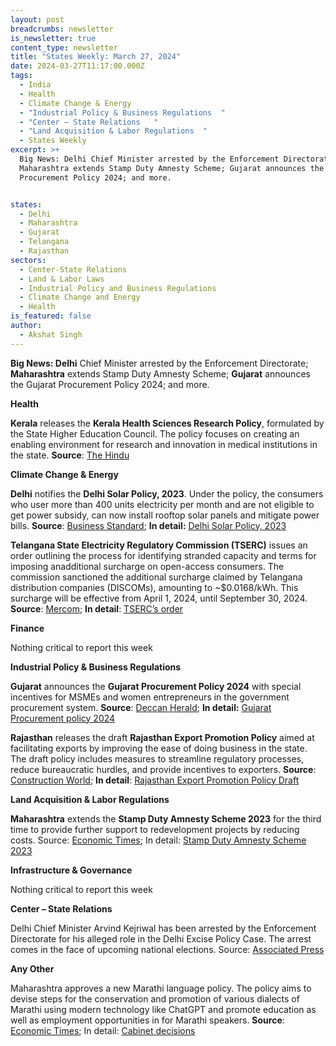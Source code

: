 ```yaml
---
layout: post
breadcrumbs: newsletter
is_newsletter: true
content_type: newsletter
title: "States Weekly: March 27, 2024"
date: 2024-03-27T11:17:00.000Z
tags:
  - India
  - Health 
  - Climate Change & Energy
  - "Industrial Policy & Business Regulations  "
  - "Center – State Relations   "
  - "Land Acquisition & Labor Regulations  "
  - States Weekly
excerpt: >+
  Big News: Delhi Chief Minister arrested by the Enforcement Directorate;
  Maharashtra extends Stamp Duty Amnesty Scheme; Gujarat announces the Gujarat
  Procurement Policy 2024; and more.


states:
  - Delhi
  - Maharashtra
  - Gujarat
  - Telangana
  - Rajasthan
sectors:
  - Center-State Relations
  - Land & Labor Laws
  - Industrial Policy and Business Regulations
  - Climate Change and Energy
  - Health
is_featured: false
author:
  - Akshat Singh
---
```

**Big News: Delhi** Chief Minister arrested by the Enforcement Directorate; **Maharashtra** extends Stamp Duty Amnesty Scheme; **Gujarat** announces the Gujarat Procurement Policy 2024; and more.





**Health** 



**Kerala** releases the **Kerala Health Sciences Research Policy**, formulated by the State Higher Education Council. The policy focuses on creating an enabling environment for research and innovation in medical institutions in the state. **Source**: [The Hindu](https://www.thehindu.com/news/national/kerala/kerala-unveils-health-sciences-research-policy/article67935700.ece)





**Climate Change & Energy**

**Delhi** notifies the **Delhi Solar Policy, 2023**. Under the policy, the consumers who user more than 400 units electricity per month and are not eligible to get power subsidy, can now install rooftop solar panels and mitigate power bills. **Source**: [Business Standard](https://www.business-standard.com/industry/news/delhi-govt-notifies-solar-policy-will-provide-400-units-per-month-subsidy-124031600384_1.html); **In detail:** [Delhi Solar Policy, 2023](https://solarquarter.com/wp-content/uploads/2024/03/Delhi-Solar-Policy-2023.pdf)





**Telangana State Electricity Regulatory Commission (TSERC)** issues an order outlining the process for identifying stranded capacity and terms for imposing anadditional surcharge on open-access consumers. The commission sanctioned the additional surcharge claimed by Telangana distribution companies (DISCOMs), amounting to ~$0.0168/kWh. This surcharge will be effective from April 1, 2024, until September 30, 2024. **Source**: [Mercom](https://www.mercomindia.com/telangana-for-open-access-power-consumers); **In detail**: [TSERC’s order   ](https://tserc.gov.in/file_upload/uploads/Tariff%20Orders/Current%20Year%20Orders/2024/H1AS%20Order%20in%20OP%20Nos.39%20and%2040of2023.pdf)

[](https://tserc.gov.in/file_upload/uploads/Tariff%20Orders/Current%20Year%20Orders/2024/H1AS%20Order%20in%20OP%20Nos.39%20and%2040of2023.pdf)



**Finance**



Nothing critical to report this week





**Industrial Policy & Business Regulations**  



**Gujarat** announces the **Gujarat Procurement Policy 2024** with special incentives for MSMEs and women entrepreneurs in the government procurement system. **Source**: [Deccan Herald](https://www.deccanherald.com/business/economy/gujarat-govt-announces-new-purchase-policy-with-incentives-for-msmes-women-run-businesses-2939486); **In detail:** [Gujarat Procurement policy 2024](https://imd.gujarat.gov.in/Document/2024-3-21_406.pdf)





**Rajasthan** releases the draft **Rajasthan Export Promotion Policy** aimed at facilitating exports by improving the ease of doing business in the state. The draft policy includes measures to streamline regulatory processes, reduce bureaucratic hurdles, and provide incentives to exporters. **Source**: [Construction World](https://www.constructionworld.in/transport-infrastructure/ports-and-shipping/rajasthan-drafts-policy-to-enhance-exports-via-ease-of-doing-business/52755); **In detail**: [Rajasthan Export Promotion Policy Draft](https://jankalyanfile.rajasthan.gov.in/Content/UploadFolder/OrderEntry/ICOM/2024/Policy/O_150324_f6d9a405-36e1-4d19-8954-7dff41942172.pdf)





**Land Acquisition & Labor Regulations**  



**Maharashtra** extends the **Stamp Duty Amnesty Scheme 2023** for the third time to provide further support to redevelopment projects by reducing costs. Source: [Economic Times](https://economictimes.indiatimes.com/industry/services/property-/-cstruction/maharashtra-govts-stamp-duty-amnesty-extension-to-help-redevelopment-projects/articleshow/108565040.cms); In detail: [Stamp Duty Amnesty Scheme 2023](https://igrmaharashtra.gov.in/pdf/documents/07_%E0%A4%A1%E0%A4%BF%E0%A4%B8%E0%A5%87%E0%A4%82%E0%A4%AC%E0%A4%B0_2023_%E0%A4%85%E0%A4%AD%E0%A4%AF_%E0%A4%AF%E0%A5%8B%E0%A4%9C%E0%A4%A8%E0%A4%BE.pdf)





**Infrastructure & Governance**



Nothing critical to report this week





**Center – State Relations**   



Delhi Chief Minister Arvind Kejriwal has been arrested by the Enforcement Directorate for his alleged role in the Delhi Excise Policy Case. The arrest comes in the face of upcoming national elections. Source: [Associated Press ](https://www.google.com/url?sa=t&rct=j&q=&esrc=s&source=web&cd=&cad=rja&uact=8&ved=2ahUKEwjH7tHgqJCFAxX2mYkEHXZZC1QQFnoECBgQAQ&url=https%3A%2F%2Fapnews.com%2Farticle%2Farvind-kejriwal-new-delhi-india-election-3227e705b58b3925a78e4517b2a30572&usg=AOvVaw3a_iMe68xjDti7O4LaE8Xj&opi=89978449)





**Any Other**



Maharashtra approves a new Marathi language policy. The policy aims to devise steps for the conservation and promotion of various dialects of Marathi using modern technology like ChatGPT and promote education as well as employment opportunities in for Marathi speakers. **Source**: [Economic Times](https://economictimes.indiatimes.com/news/india/maharashtra-cabinet-approves-new-marathi-language-policy/articleshow/108468003.cms?from=mdr); In detail: [Cabinet decisions](https://www.maharashtra.gov.in/Upload/PDF/Dt_13-03-2024-Cabinet_Decisions_Meeting_No_68_FINAL.pdf)
